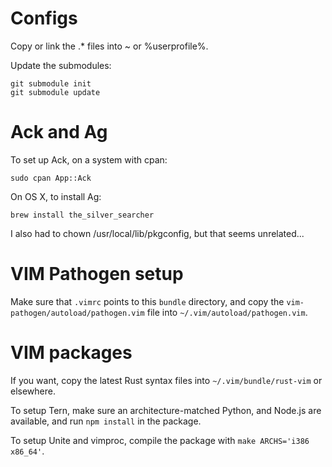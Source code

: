 Configs
=======

Copy or link the .* files into ~ or %userprofile%.

Update the submodules:

```
git submodule init
git submodule update
```


Ack and Ag
==========

To set up Ack, on a system with cpan:

```
sudo cpan App::Ack
```

On OS X, to install Ag:
```
brew install the_silver_searcher
```

I also had to chown /usr/local/lib/pkgconfig, but that seems unrelated...


VIM Pathogen setup
==================

Make sure that `.vimrc` points to this `bundle` directory,
and copy the `vim-pathogen/autoload/pathogen.vim` file into
`~/.vim/autoload/pathogen.vim`.


VIM packages
============

If you want, copy the latest Rust syntax files
into `~/.vim/bundle/rust-vim` or elsewhere.

To setup Tern, make sure an architecture-matched Python, and Node.js are available, and run `npm install` in the package.

To setup Unite and vimproc, compile the package with `make ARCHS='i386 x86_64'`.




